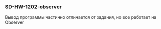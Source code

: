 ### SD-HW-1202-observer

Вывод программы частично отличается от задания, но все работает на Observer
